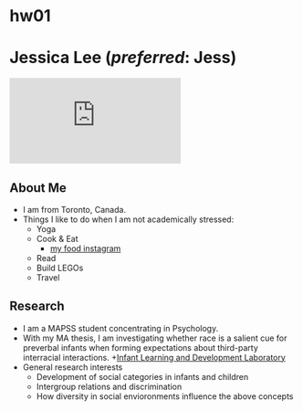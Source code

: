 # hw01

# **Jessica Lee** (*preferred*: Jess)

![This is me!](https://www.facebook.com/photo.php?fbid=1121862651210083&set=a.105723912823967&type=3&theater)

## **About Me**

* I am from Toronto, Canada. 
* Things I like to do when I am not academically stressed:
   + Yoga
   + Cook & Eat
      - [my food instagram](https://www.instagram.com/p.s.ilovefoood/)
   + Read
   + Build LEGOs
   + Travel
  
## **Research**

* I am a MAPSS student concentrating in Psychology.
* With my MA thesis, I am investigating whether race is a salient cue for preverbal infants when forming expectations about third-party interracial interactions.
   +[Infant Learning and Development Laboratory](https://voices.uchicago.edu/woodwardlab/)
* General research interests
   + Development of social categories in infants and children
   + Intergroup relations and discrimination
   + How diversity in social envioronments influence the above concepts
 
